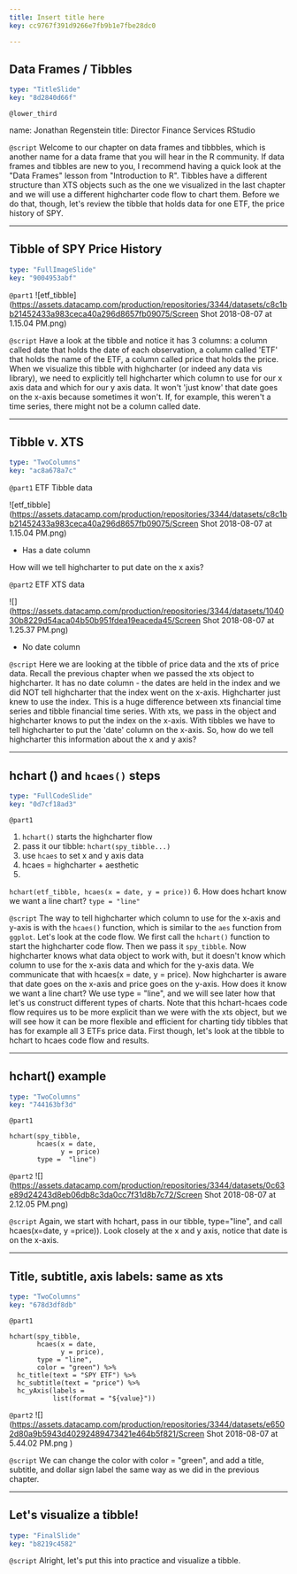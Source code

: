 ```yaml
---
title: Insert title here
key: cc9767f391d9266e7fb9b1e7fbe28dc0

---
```

## Data Frames / Tibbles

```yaml
type: "TitleSlide"
key: "8d2840d66f"
```

`@lower_third`

name: Jonathan Regenstein
title: Director Finance Services RStudio


`@script`
Welcome to our chapter on data frames and tibbbles, which is another name for a data frame that you will hear in the R community. If data frames and tibbles are new to you, I recommend having a quick look at the "Data Frames" lesson from "Introduction to R".  Tibbles have a different structure than XTS objects such as the one we visualized in the last chapter and we will use a different highcharter code flow to chart them.  Before we do that, though, let's review the tibble that holds data for one  ETF, the price history of SPY.


---
## Tibble of SPY Price History

```yaml
type: "FullImageSlide"
key: "9004953abf"
```

`@part1`
![etf_tibble](https://assets.datacamp.com/production/repositories/3344/datasets/c8c1bb21452433a983ceca40a296d8657fb09075/Screen Shot 2018-08-07 at 1.15.04 PM.png)


`@script`
Have a look at the tibble and notice it has 3 columns: a column called date that holds the date of each observation, a column called 'ETF' that holds the name of the ETF, a column called price that holds the price.  When we visualize this tibble with highcharter (or indeed any data vis library), we need to explicitly tell highcharter which column to use for our x axis data and which for our y axis data. It won't 'just know' that date goes on the x-axis because sometimes it won't.  If, for example, this weren't a time series, there might not be a column called date.


---
## Tibble v. XTS

```yaml
type: "TwoColumns"
key: "ac8a678a7c"
```

`@part1`
ETF Tibble data

![etf_tibble](https://assets.datacamp.com/production/repositories/3344/datasets/c8c1bb21452433a983ceca40a296d8657fb09075/Screen Shot 2018-08-07 at 1.15.04 PM.png)

- Has a date column

How will we tell highcharter to put date on the x axis?


`@part2`
ETF XTS data

![](https://assets.datacamp.com/production/repositories/3344/datasets/104030b8229d54aca04b50b951fdea19eaceda45/Screen Shot 2018-08-07 at 1.25.37 PM.png)

 - No date column


`@script`
Here we are looking at the tibble of price data and the xts of price data. Recall the previous chapter when we passed the xts object to highcharter. It has no date column - the dates are held in the index and we did NOT tell highcharter that the index went on the x-axis. Highcharter just knew to use the index. This is a huge difference between xts financial time series and tibble financial time series. With xts, we pass in the object and highcharter knows to put the index on the x-axis. With tibbles we have to tell highcharter to put the 'date' column on the x-axis.  So, how do we tell highcharter this information about the x and y axis?


---
## hchart () and `hcaes()` steps

```yaml
type: "FullCodeSlide"
key: "0d7cf18ad3"
```

`@part1`
1. `hchart()` starts the highcharter flow
2. pass it our tibble: `hchart(spy_tibble...)`
3. use `hcaes` to set x and y axis data
4. hcaes = highcharter + aesthetic
5. 
`hchart(etf_tibble, hcaes(x = date, y = price))`
6. How does hchart know we want a line chart? `type = "line"`


`@script`
The way to tell highcharter which column to use for the x-axis and y-axis is with the `hcaes()` function, which is similar to the `aes` function from `ggplot`.  Let's look at the code flow. We first call the `hchart()` function to start the highcharter code flow. Then we pass it `spy_tibble`. Now highcharter  knows what data object to work with, but it doesn't know which column to use for the x-axis data and which for the y-axis data. We communicate that with hcaes(x = date, y = price).  Now highcharter is aware that date goes on the x-axis and price goes on the y-axis. How does it know we want a line chart? We use type = "line", and we will see later how that let's us construct different types of charts. Note that this hchart-hcaes code flow requires us to be more explicit than we were with the xts object, but we will see how it can be more flexible and efficient for charting tidy tibbles that has for example all 3 ETFs price data. First though, let's look at the tibble to hchart to hcaes code flow and results.


---
## hchart() example

```yaml
type: "TwoColumns"
key: "744163bf3d"
```

`@part1`
```
hchart(spy_tibble,    
       hcaes(x = date, 
             y = price)
       type =  "line")
```


`@part2`
![](https://assets.datacamp.com/production/repositories/3344/datasets/0c63e89d24243d8eb06db8c3da0cc7f31d8b7c72/Screen Shot 2018-08-07 at 2.12.05 PM.png)


`@script`
Again, we start with hchart, pass in our tibble, type="line", and call hcaes(x=date, y =price)). Look closely at the x and y axis, notice that date is on the x-axis.


---
## Title, subtitle, axis labels: same as xts

```yaml
type: "TwoColumns"
key: "678d3df8db"
```

`@part1`
```
hchart(spy_tibble,
       hcaes(x = date, 
             y = price),
       type = "line",
       color = "green") %>% 
  hc_title(text = "SPY ETF") %>% 
  hc_subtitle(text = "price") %>% 
  hc_yAxis(labels = 
           list(format = "${value}"))
```


`@part2`
![](https://assets.datacamp.com/production/repositories/3344/datasets/e6502d80a9b5943d40292489473421e464b5f821/Screen Shot 2018-08-07 at 5.44.02 PM.png
)


`@script`
We can change the color with color = "green", and add a title, subtitle, and dollar sign label the same way as we did in the previous chapter.


---
## Let's visualize a tibble!

```yaml
type: "FinalSlide"
key: "b8219c4582"
```

`@script`
Alright, let's put this into practice and visualize a tibble.

